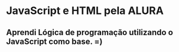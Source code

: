 # JavaScript e HTML pela ALURA

## Aprendi Lógica de programação utilizando o JavaScript como base. =)
